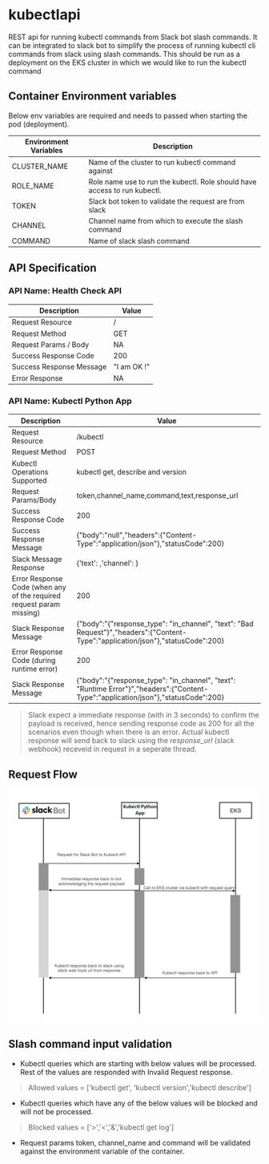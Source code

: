 # kubectlapi
REST api for running kubectl commands from Slack bot slash commands. It can be integrated to slack bot to simplify the process of running kubectl cli commands from slack using slash commands. This should be run as a deployment on the EKS cluster in which we would like to run the kubectl command

## Container Environment variables
Below env variables are required and needs to passed when starting the pod (deployment).

Environment Variables | Description
--- | --- 
CLUSTER_NAME | Name of the cluster to run kubectl command against
ROLE_NAME | Role name use to run the kubectl. Role should have access to run kubectl. 
TOKEN | Slack bot token to validate the request are from slack 
CHANNEL | Channel name from which to execute the slash command 
COMMAND | Name of slack slash command

## API Specification
### API Name: Health Check API
Description | Value
--- | ---
Request Resource | /
Request Method | GET
Request Params / Body | NA
Success Response Code | 200
Success Response Message |  "I am OK !"
Error Response | NA

### API Name: Kubectl Python App
Description | Value
--- | ---
Request Resource | /kubectl
Request Method | POST
Kubectl Operations Supported | kubectl get, describe and version
Request Params/Body | token,channel_name,command,text,response_url
Success Response Code | 200
Success Response Message | {"body":"null","headers":{"Content-Type":"application/json"},"statusCode":200}
Slack Message Response | {'text': <kubectl response>,'channel': <authored channel>}
Error Response Code (when any of the required request param missing) | 200
Slack Response  Message | {"body":"{\"response_type\": \"in_channel\", \"text\": \"Bad Request\"}","headers":{"Content-Type":"application/json"},"statusCode":200}
Error Response Code (during runtime error) |  200
Slack Response  Message | {"body":"{\"response_type\": \"in_channel\", \"text\": \"Runtime Error\"}","headers":{"Content-Type":"application/json"},"statusCode":200}
  
> Slack expect a immediate response (with in 3 seconds) to confirm the payload is received, hence sending response code as 200 for all the scenarios even though when there is an error. Actual kubectl response will send back to slack using the *response_url* (slack webhook) receveid in request in a seperate thread.

## Request Flow
![Request Flow Image](https://github.com/fazith27/kubectlapi/blob/main/img/request-flow.png)

## Slash command input validation
* Kubectl queries which are starting with below values will be processed. Rest of the values are responded with Invalid Request response.
> Allowed values = ['kubectl get', 'kubectl version','kubectl describe']

* Kubectl queries which have any of the below values will be blocked and will not be processed.
> Blocked values = ['>','<','&','kubectl get log']

* Request params token, channel_name and command will be validated against the environment variable of the container.
